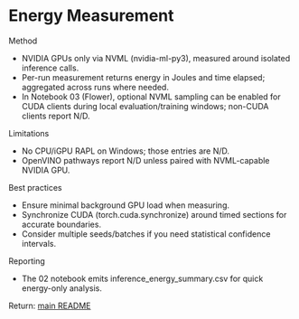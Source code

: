 # Energy Measurement

Method
- NVIDIA GPUs only via NVML (nvidia-ml-py3), measured around isolated inference calls.
- Per-run measurement returns energy in Joules and time elapsed; aggregated across runs where needed.
 - In Notebook 03 (Flower), optional NVML sampling can be enabled for CUDA clients during local evaluation/training windows; non-CUDA clients report N/D.

Limitations
- No CPU/iGPU RAPL on Windows; those entries are N/D.
- OpenVINO pathways report N/D unless paired with NVML-capable NVIDIA GPU.

Best practices
- Ensure minimal background GPU load when measuring.
- Synchronize CUDA (torch.cuda.synchronize) around timed sections for accurate boundaries.
- Consider multiple seeds/batches if you need statistical confidence intervals.

Reporting
- The 02 notebook emits inference_energy_summary.csv for quick energy-only analysis.

Return: [main README](../README.md)
